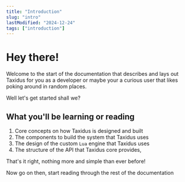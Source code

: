 ```yaml
---
title: "Introduction"
slug: "intro"
lastModified: "2024-12-24"
tags: ["introduction"]
---
```


# Hey there!

Welcome to the start of the documentation that describes and lays out Taxidus
for you as a developer or maybe your a curious user that likes poking around in random places.

Well let's get started shall we?

## What you'll be learning or reading

1. Core concepts on how Taxidus is designed and built
2. The components to build the system that Taxidus uses
3. The design of the custom `Lua` engine that Taxidus uses
4. The structure of the API that Taxidus core provides,

That's it right, nothing more and simple than ever before!

Now go on then, start reading through the rest of the documentation
